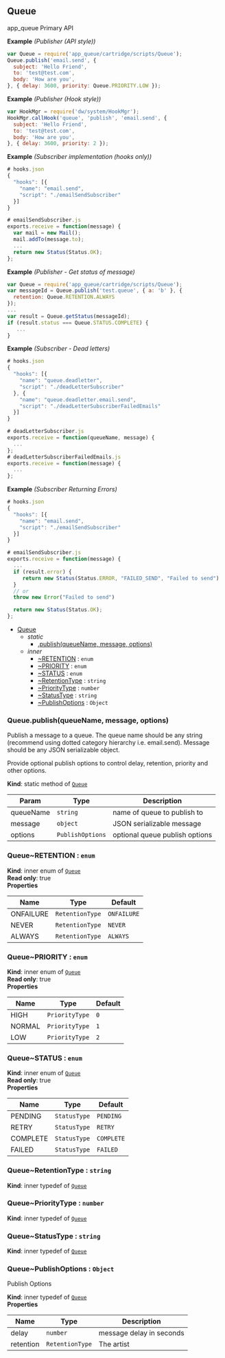<a name="module_Queue"></a>

## Queue
app_queue Primary API

**Example** *(Publisher (API style))*  
```js
var Queue = require('app_queue/cartridge/scripts/Queue');
Queue.publish('email.send', {
  subject: 'Hello Friend',
  to: 'test@test.com',
  body: 'How are you',
}, { delay: 3600, priority: Queue.PRIORITY.LOW });
```
**Example** *(Publisher (Hook style))*  
```js
var HookMgr = require('dw/system/HookMgr');
HookMgr.callHook('queue', 'publish', 'email.send', {
  subject: 'Hello Friend',
  to: 'test@test.com',
  body: 'How are you',
}, { delay: 3600, priority: 2 });
```
**Example** *(Subscriber implementation (hooks only))*  
```js
# hooks.json
{
  "hooks": [{
    "name": "email.send",
    "script": "./emailSendSubscriber"
  }]
}

# emailSendSubscriber.js
exports.receive = function(message) {
  var mail = new Mail();
  mail.addTo(message.to);
  ...
  return new Status(Status.OK);
};
```
**Example** *(Publisher - Get status of message)*  
```js
var Queue = require('app_queue/cartridge/scripts/Queue');
var messageId = Queue.publish('test.queue', { a: 'b' }, {
  retention: Queue.RETENTION.ALWAYS
});
...
var result = Queue.getStatus(messageId);
if (result.status === Queue.STATUS.COMPLETE) {
   ...
}
```
**Example** *(Subscriber - Dead letters)*  
```js
# hooks.json
{
  "hooks": [{
    "name": "queue.deadletter",
    "script": "./deadLetterSubscriber"
  }, {
    "name": "queue.deadletter.email.send",
    "script": "./deadLetterSubscriberFailedEmails"
  }]
}

# deadLetterSubscriber.js
exports.receive = function(queueName, message) {
  ...
};
# deadLetterSubscriberFailedEmails.js
exports.receive = function(message) {
  ...
};
```
**Example** *(Subscriber Returning Errors)*  
```js
# hooks.json
{
  "hooks": [{
    "name": "email.send",
    "script": "./emailSendSubscriber"
  }]
}

# emailSendSubscriber.js
exports.receive = function(message) {
  ...
  if (result.error) {
     return new Status(Status.ERROR, "FAILED_SEND", "Failed to send")
  }
  // or
  throw new Error("Failed to send")

  return new Status(Status.OK);
};
```

* [Queue](#module_Queue)
    * _static_
        * [.publish(queueName, message, options)](#module_Queue.publish)
    * _inner_
        * [~RETENTION](#module_Queue..RETENTION) : <code>enum</code>
        * [~PRIORITY](#module_Queue..PRIORITY) : <code>enum</code>
        * [~STATUS](#module_Queue..STATUS) : <code>enum</code>
        * [~RetentionType](#module_Queue..RetentionType) : <code>string</code>
        * [~PriorityType](#module_Queue..PriorityType) : <code>number</code>
        * [~StatusType](#module_Queue..StatusType) : <code>string</code>
        * [~PublishOptions](#module_Queue..PublishOptions) : <code>Object</code>

<a name="module_Queue.publish"></a>

### Queue.publish(queueName, message, options)
Publish a message to a queue. The queue name should be any string
(recommend using dotted category hierarchy i.e. email.send). Message
should be any JSON serializable object.

Provide optional publish options to control delay, retention, priority
and other options.

**Kind**: static method of [<code>Queue</code>](#module_Queue)  

| Param | Type | Description |
| --- | --- | --- |
| queueName | <code>string</code> | name of queue to publish to |
| message | <code>object</code> | JSON serializable message |
| options | <code>PublishOptions</code> | optional queue publish options |

<a name="module_Queue..RETENTION"></a>

### Queue~RETENTION : <code>enum</code>
**Kind**: inner enum of [<code>Queue</code>](#module_Queue)  
**Read only**: true  
**Properties**

| Name | Type | Default |
| --- | --- | --- |
| ONFAILURE | <code>RetentionType</code> | <code>ONFAILURE</code> | 
| NEVER | <code>RetentionType</code> | <code>NEVER</code> | 
| ALWAYS | <code>RetentionType</code> | <code>ALWAYS</code> | 

<a name="module_Queue..PRIORITY"></a>

### Queue~PRIORITY : <code>enum</code>
**Kind**: inner enum of [<code>Queue</code>](#module_Queue)  
**Read only**: true  
**Properties**

| Name | Type | Default |
| --- | --- | --- |
| HIGH | <code>PriorityType</code> | <code>0</code> | 
| NORMAL | <code>PriorityType</code> | <code>1</code> | 
| LOW | <code>PriorityType</code> | <code>2</code> | 

<a name="module_Queue..STATUS"></a>

### Queue~STATUS : <code>enum</code>
**Kind**: inner enum of [<code>Queue</code>](#module_Queue)  
**Read only**: true  
**Properties**

| Name | Type | Default |
| --- | --- | --- |
| PENDING | <code>StatusType</code> | <code>PENDING</code> | 
| RETRY | <code>StatusType</code> | <code>RETRY</code> | 
| COMPLETE | <code>StatusType</code> | <code>COMPLETE</code> | 
| FAILED | <code>StatusType</code> | <code>FAILED</code> | 

<a name="module_Queue..RetentionType"></a>

### Queue~RetentionType : <code>string</code>
**Kind**: inner typedef of [<code>Queue</code>](#module_Queue)  
<a name="module_Queue..PriorityType"></a>

### Queue~PriorityType : <code>number</code>
**Kind**: inner typedef of [<code>Queue</code>](#module_Queue)  
<a name="module_Queue..StatusType"></a>

### Queue~StatusType : <code>string</code>
**Kind**: inner typedef of [<code>Queue</code>](#module_Queue)  
<a name="module_Queue..PublishOptions"></a>

### Queue~PublishOptions : <code>Object</code>
Publish Options

**Kind**: inner typedef of [<code>Queue</code>](#module_Queue)  
**Properties**

| Name | Type | Description |
| --- | --- | --- |
| delay | <code>number</code> | message delay in seconds |
| retention | <code>RetentionType</code> | The artist |

